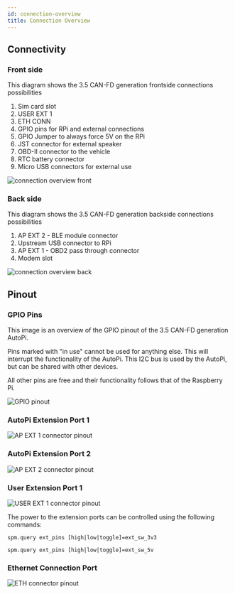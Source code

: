```yaml
---
id: connection-overview
title: Connection Overview
---
```


## Connectivity

### Front side

This diagram shows the 3.5 CAN-FD generation frontside connections possibilities

1. Sim card slot    
2. USER EXT 1
3. ETH CONN
4. GPIO pins for RPi and external connections
5. GPIO Jumper to always force 5V on the RPi
6. JST connector for external speaker
7. OBD-II connector to the vehicle
8. RTC battery connector
9. Micro USB connectors for external use

![connection overview front](/img/hardware/autopi_tmu_socketcan/connection_overview/side1.png)

### Back side

This diagram shows the 3.5 CAN-FD generation backside connections possibilities

1. AP EXT 2 - BLE module connector
2. Upstream USB connector to RPi
3. AP EXT 1 - OBD2 pass through connector
4. Modem slot


![connection overview back](/img/hardware/autopi_tmu_socketcan/connection_overview/side2.png)

## Pinout

### GPIO Pins

This image is an overview of the GPIO pinout of the 3.5 CAN-FD generation AutoPi.

Pins marked with "in use" cannot be used for anything else. This will interrupt the functionality
of the AutoPi. This I2C bus is used by the AutoPi, but can be shared with other devices. 

All other pins are free and their functionality follows that of the Raspberry Pi.

![GPIO pinout](/img/hardware/autopi_tmu_socketcan/connection_overview/gpio_pinout_gen3.5.png) 

### AutoPi Extension Port 1

![AP EXT 1 connector pinout](/img/hardware/autopi_tmu_socketcan/connection_overview/AP_EXT1.png)

### AutoPi Extension Port 2

![AP EXT 2 connector pinout](/img/hardware/autopi_tmu_socketcan/connection_overview/AP_EXT2.png)

### User Extension Port 1

![USER EXT 1 connector pinout](/img/hardware/autopi_tmu_socketcan/connection_overview/USER_EXT1.png)

The power to the extension ports can be controlled using the following commands:

`spm.query ext_pins [high|low|toggle]=ext_sw_3v3`

`spm.query ext_pins [high|low|toggle]=ext_sw_5v`

### Ethernet Connection Port

![ETH connector pinout](/img/hardware/autopi_tmu_socketcan/connection_overview/ETH_CONN.png)
